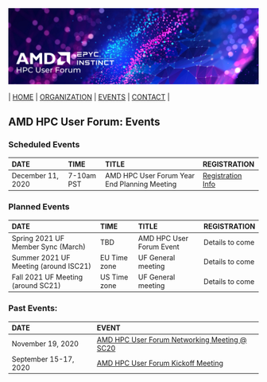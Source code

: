 <img src="../images/Smaller-AMDHPCUserTraining_header.png" alt="Comet Rack View" width="700px" />


| [HOME](https://amdhpcuserforum.github.io) | [ORGANIZATION](https://amdhpcuserforum.github.io/organization) | [EVENTS](https://amdhpcuserforum.github.io/events) | [CONTACT](https://amdhpcuserforum.github.io/contact) |


## AMD HPC User Forum: Events

### Scheduled Events

| DATE | TIME | TITLE | REGISTRATION |
| :---- | :---- | :---- | :---- |
| December 11, 2020 | 7-10am PST | AMD HPC User Forum Year End Planning Meeting | [Registration Info](https://na.eventscloud.com/website/20306/) |

### Planned Events

| DATE | TIME | TITLE | REGISTRATION |
| :---- | :---- | :---- | :---- |
| Spring 2021 UF Member Sync (March)  | TBD | AMD HPC User Forum Event | Details to come | 
| Summer 2021 UF Meeting (around ISC21)| EU Time zone | UF General meeting   | Details to come |
| Fall 2021 UF Meeting (around SC21)  | US Time zone |  UF General meeting   | Details to come |

### Past Events:

| DATE | EVENT  |
| :---- | :---- |
| November 19, 2020 | [AMD HPC User Forum Networking Meeting @ SC20](https://na.eventscloud.com/website/19100/) |
| September 15-17, 2020 | [AMD HPC User Forum Kickoff Meeting](https://amdhpcuserforum.github.io/events/kickoff) |






